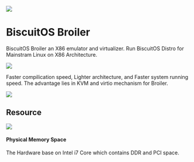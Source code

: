 ![](https://s1.ax1x.com/2022/07/17/j5zusH.jpg)

BiscuitOS Broiler
================================

BiscuitOS Broiler an X86 emulator and virtualizer. Run BiscuitOS Distro for Mainstram Linux on X86 Architecture. 

![](https://imgtu.com/i/jIiwmF)

Faster compilication speed, Lighter architecture, and Faster system running speed. The advantage lies in KVM and virtio mechanism for Broiler.

![](https://imgtu.com/i/j7DgZn)

## Resource

![](https://imgtu.com/i/j7DhGT)

#### Physical Memory Space

The Hardware base on Intel i7 Core which contains DDR and PCI space.
